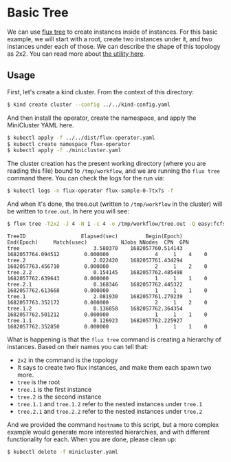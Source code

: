 # Basic Tree

We can use [flux tree](https://github.com/flux-framework/flux-sched/blob/master/t/t2001-tree-real.t#L43-L51)
to create instances inside of instances. For this basic example, we will start with a root, create
two instances under it, and two instances under each of those. We can describe the shape of this topology as 2x2.
You can read more about [the utility here](https://github.com/flux-framework/flux-sched/blob/master/resource/utilities/README.md).

## Usage

First, let's create a kind cluster. From the context of this directory:

```bash
$ kind create cluster --config ../../kind-config.yaml
```

And then install the operator, create the namespace, and apply the MiniCluster YAML here.

```bash
$ kubectl apply -f ../../dist/flux-operator.yaml
$ kubectl create namespace flux-operator
$ kubectl apply -f ./minicluster.yaml
```

The cluster creation has the present working directory (where you are reading this file)
bound to `/tmp/workflow`, and we are running the `flux tree` command there. You can check the logs
for the run via:

```bash
$ kubectl logs -n flux-operator flux-sample-0-7tx7s -f
```

And when it's done, the tree.out (written to `/tmp/workflow` in the cluster) will be written to `tree.out`.
In here you will see:

```bash
$ flux tree -T2x2 -J 4 -N 1 -c 4 -o /tmp/workflow/tree.out -Q easy:fcfs hostname 
```
```console
TreeID                  Elapsed(sec)         Begin(Epoch)           End(Epoch)     Match(usec)           NJobs NNodes  CPN  GPN
tree                        3.580370    1682057760.514143    1682057764.094512        0.000000               4     1    4    0
tree.2                      2.022420    1682057761.434294    1682057763.456710        0.000000               2     1    2    0
tree.2.2                    0.154145    1682057762.485498    1682057762.639643        0.000000               1     1    1    0
tree.2.1                    0.168346    1682057762.445322    1682057762.613668        0.000000               1     1    1    0
tree.1                      2.081930    1682057761.270239    1682057763.352172        0.000000               2     1    2    0
tree.1.2                    0.136858    1682057762.364354    1682057762.501212        0.000000               1     1    1    0
tree.1.1                    0.126923    1682057762.225927    1682057762.352850        0.000000               1     1    1    0
```

What is happening is that the `flux tree` command is creating a hierarchy of instances. Based on their names you can tell that:

 - `2x2` in the command is the topology
 - It says to create two flux instances, and make them each spawn two more.
 - `tree` is the root
 - `tree.1` is the first instance
 - `tree.2` is the second instance
 - `tree.1.1` and `tree.1.2` refer to the nested instances under `tree.1`
 - `tree.2.1` and `tree.2.2` refer to the nested instances under `tree.2`
 
And we provided the command `hostname` to this script, but a more complex example would generate more interested hierarchies,
and with different functionality for each. When you are done, please clean up:

```bash
$ kubectl delete -f minicluster.yaml
```
